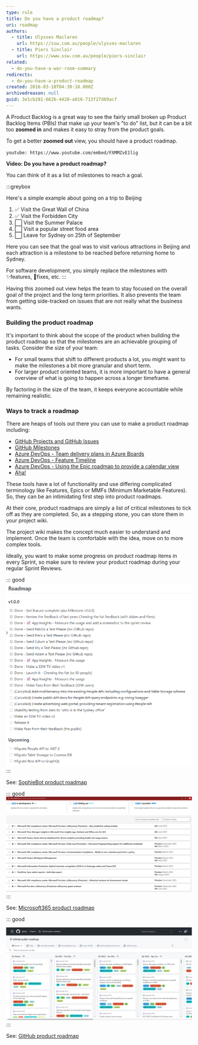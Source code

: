 ```yaml
---
type: rule
title: Do you have a product roadmap?
uri: roadmap
authors:
  - title: Ulysses Maclaren
    url: https://ssw.com.au/people/ulysses-maclaren
  - title: Piers Sinclair
    url: https://www.ssw.com.au/people/piers-sinclair
related:
  - do-you-have-a-war-room-summary
redirects:
  - do-you-have-a-product-roadmap
created: 2016-03-18T04:30:18.000Z
archivedreason: null
guid: 3e1cb281-662b-4420-a016-713f27d69acf
---
```


A Product Backlog is a great way to see the fairly small broken up Product Backlog Items (PBIs) that make up your team's "to do" list, but it can be a bit too **zoomed in** and makes it easy to stray from the product goals.

To get a better **zoomed out** view, you should have a product roadmap. 

<!--endintro-->

`youtube: https://www.youtube.com/embed/FXMMZvE1lig`

**Video: Do you have a product roadmap?**

You can think of it as a list of milestones to reach a goal.

:::greybox

Here's a simple example about going on a trip to Beijing

1. ✅ Visit the Great Wall of China
2. ✅ Visit the Forbidden City
3. ⬜ Visit the Summer Palace
4. ⬜ Visit a popular street food area
5. ⬜ Leave for Sydney on 25th of September

Here you can see that the goal was to visit various attractions in Beijing and each attraction is a milestone to be reached before returning home to Sydney.

For software development, you simply replace the milestones with ✨features, 🐛fixes, etc.
:::

Having this zoomed out view helps the team to stay focused on the overall goal of the project and the long term priorities. It also prevents the team from getting side-tracked on issues that are not really what the business wants.

### Building the product roadmap

It's important to think about the scope of the product when building the product roadmap so that the milestones are an achievable grouping of tasks. Consider the size of your team: 

* For small teams that shift to different products a lot, you might want to make the milestones a bit more granular and short term. 
* For larger product oriented teams, it is more important to have a general overview of what is going to happen across a longer timeframe.

By factoring in the size of the team, it keeps everyone accountable while remaining realistic.

### Ways to track a roadmap

There are heaps of tools out there you can use to make a product roadmap including:

* [GitHub Projects and GitHub Issues](https://docs.github.com/en/issues/planning-and-tracking-with-projects/creating-projects/creating-a-project)
* [GitHub Milestones](https://docs.github.com/en/issues/using-labels-and-milestones-to-track-work/about-milestones)
* [Azure DevOps - Team delivery plans in Azure Boards](https://docs.microsoft.com/en-us/azure/devops/boards/plans/review-team-plans?view=azure-devops)
* [Azure DevOps - Feature Timeline](https://docs.microsoft.com/en-us/azure/devops/boards/extensions/feature-timeline?view=azure-devops)
* [Azure DevOps - Using the Epic roadmap to provide a calendar view](https://docs.microsoft.com/en-us/azure/devops/boards/extensions/epic-roadmap?view=azure-devops)
* [Aha!](https://www.aha.io/roadmapping/guide/product-roadmap/roadmap-examples)

These tools have a lot of functionality and use differing complicated terminology like Features, Epics or MMFs (Minimum Marketable Features). So, they can be an intimidating first step into product roadmaps.

At their core, product roadmaps are simply a list of critical milestones to tick off as they are completed. So, as a stepping stone, you can store them in your project wiki. 

The project wiki makes the concept much easier to understand and implement. Once the team is comfortable with the idea, move on to more complex tools.

Ideally, you want to make some progress on product roadmap items in every Sprint, so make sure to review your product roadmap during your regular Sprint Reviews.

::: good
![Figure: Good example - A small team might have something like the SophieBot product roadmap](/rules/roadmap/sophiebotroadmap.png)
:::

See: [SophieBot product roadmap](https://github.com/SSWConsulting/SSW.SophieBot/wiki#roadmap)

::: good
![Figure: Good example - A large team might have something like the Microsoft365 product roadmap](/rules/roadmap/microsoft365roadmap.png)
:::

See: [Microsoft365 product roadmap](https://www.microsoft.com/en-us/microsoft-365/roadmap)

::: good

![Figure: Good example - GitHub maintains their product roadmap using GitHub Projects and GitHub Issues](/rules/roadmap/githubroadmap.png)
:::

See: [GitHub product roadmap](https://github.com/orgs/github/projects/4247/views/1)
